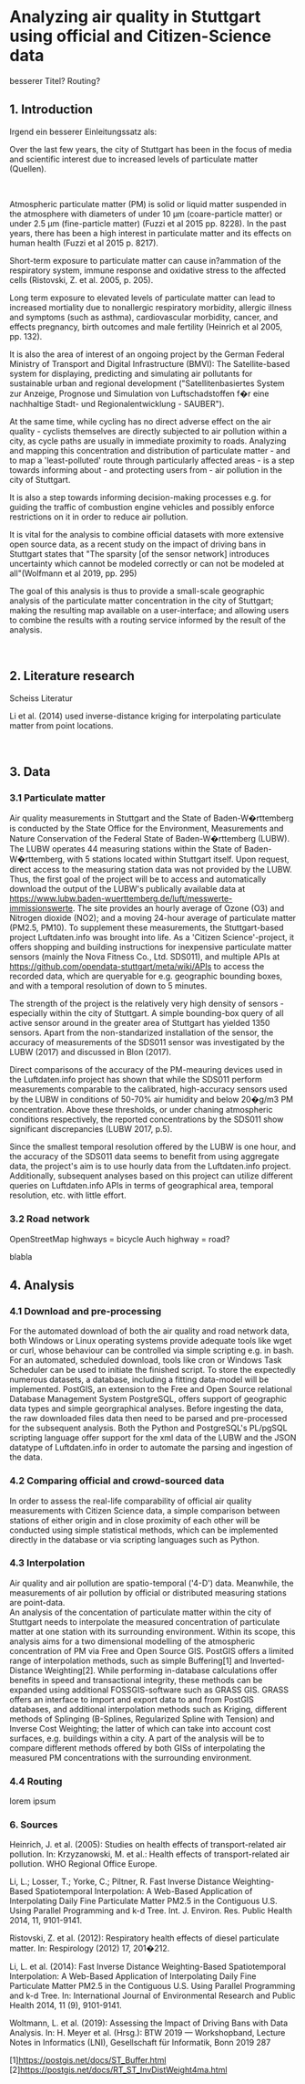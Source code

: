 # Analyzing air quality in Stuttgart using official and Citizen-Science data

besserer Titel? Routing?


## 1. Introduction

Irgend ein besserer Einleitungssatz als:

Over the last few years, the city of Stuttgart has been in the focus of media and scientific interest due to increased levels of particulate matter (Quellen).

&nbsp;

Atmospheric particulate matter (PM) is solid or liquid matter suspended in the atmosphere with diameters of under 10 µm (coare-particle matter) or under 2.5 µm (fine-particle matter) (Fuzzi et al 2015 pp. 8228). In the past years, there has been a high interest in particulate matter and its effects on human health (Fuzzi et al 2015 p. 8217).

Short-term exposure to particulate matter can cause in?ammation of the respiratory system, immune response and oxidative stress to the affected cells (Ristovski, Z. et al. 2005, p. 205). 

Long term exposure to elevated levels of particulate matter can lead to increased mortiality due to  nonallergic respiratory morbidity, allergic illness and symptoms (such as asthma), cardiovascular morbidity, cancer, and effects pregnancy, birth outcomes and male fertility (Heinrich et al 2005, pp. 132).

It is also the area of interest of an ongoing project by the German Federal Ministry of Transport and Digital Infrastructure (BMVI): The Satellite-based system for displaying, predicting and simulating air pollutants for sustainable urban and regional development ("Satellitenbasiertes System zur Anzeige, Prognose und Simulation von Luftschadstoffen f�r eine nachhaltige Stadt- und Regionalentwicklung - SAUBER").

At the same time, while cycling has no direct adverse effect on the air quality - cyclists themselves are directly subjected to air pollution within a city, as cycle paths are usually in immediate proximity to roads. Analyzing and mapping this concentration and distribution of particulate matter - and to map a 'least-polluted' route through particularly affected areas - is a step towards informing about - and protecting users from - air pollution in the city of Stuttgart. 

It is also a step towards informing decision-making processes e.g. for guiding the traffic of combustion engine vehicles and possibly enforce restrictions on it in order to reduce air pollution.

It is vital for the analysis to combine official datasets with more extensive open source data, as a recent study on the impact of driving bans in Stuttgart states that "The sparsity \[of the sensor network\] introduces uncertainty which cannot be modeled correctly or can not be modeled at all"(Wolfmann et al 2019, pp. 295)

The goal of this analysis is thus  to provide a small-scale geographic analysis of the particulate matter concentration in the city of Stuttgart; making the resulting map available on a user-interface; and allowing users to combine the results with a routing service informed by the result of the analysis.

&nbsp;

## 2. Literature research
Scheiss Literatur 

Li et al. (2014) used inverse-distance kriging for interpolating particulate matter from point locations. 


&nbsp;


## 3. Data 
### 3.1 Particulate matter

Air quality measurements in Stuttgart and the State of Baden-W�rttemberg is conducted by the State Office for the Environment, Measurements and Nature Conservation of the Federal State of Baden-W�rttemberg (LUBW). The LUBW operates 44 measuring stations within the State of Baden-W�rttemberg, with 5 stations located within Stuttgart itself.
Upon request, direct access to the measuring station data was not provided by the LUBW. Thus, the first goal of the project will be to access and automatically download the output of the LUBW's publically available data at https://www.lubw.baden-wuerttemberg.de/luft/messwerte-immissionswerte. The site provides an hourly average of Ozone (O3) and Nitrogen dioxide (NO2); and a moving 24-hour average of particulate matter (PM2.5, PM10).
To supplement these measurements, the Stuttgart-based project Luftdaten.info was brought into life. As a 'Citizen Science'-project, it offers shopping and building instructions for inexpensive particulate matter sensors (mainly the Nova Fitness Co., Ltd. SDS011), and multiple APIs at https://github.com/opendata-stuttgart/meta/wiki/APIs to access the recorded data, which are queryable for e.g. geographic bounding boxes, and with a temporal resolution of down to 5 minutes.

The strength of the project is the relatively very high density of sensors - especially within the city of Stuttgart. A simple bounding-box query of all active sensor around in the greater area of Stuttgart has yielded 1350 sensors. 
Apart from the non-standarized installation of the sensor, the accuracy of measurements of the SDS011 sensor was investigated by the LUBW (2017) and discussed in Blon (2017). 

Direct comparisons of the accuracy of the PM-meauring devices used in the Luftdaten.info project has shown that while the SDS011 perform measurements comparable to the calibrated, high-accuracy sensors used by the LUBW in conditions of 50-70% air humidity and below 20�g/m3 PM concentration. Above these thresholds, or under chaning atmospheric conditions respectively, the reported concentrations by the SDS011 show significant discrepancies (LUBW 2017, p.5).


Since the smallest temporal resolution offered by the LUBW is one hour, and the accuracy of the SDS011 data seems to benefit from using aggregate data, the project's aim is to use hourly data from the Luftdaten.info project. Additionally, subsequent analyses based on this project can utilize different queries on Luftdaten.info APIs in terms of geographical area, temporal resolution, etc. with little effort. 

### 3.2 Road network 
OpenStreetMap highways = bicycle
Auch highway = road?

blabla

## 4. Analysis 

### 4.1 Download and pre-processing
For the automated download of both the air quality and road network data, both Windows or Linux operating systems provide adequate tools like wget or curl, whose behaviour can be controlled via simple scripting e.g. in bash. For an automated, scheduled download, tools like cron or Windows Task Scheduler can be used to initiate the finished script.
To store the expectedly numerous datasets, a database, including a fitting data-model will be implemented. PostGIS, an extension to the Free and Open Source relational Database Management System PostgreSQL, offers support of geographic data types and simple georgraphical analyses. 
Before ingesting the data, the raw downloaded files data then need to be parsed and pre-processed for the subsequent analysis. Both the Python and PostgreSQL's PL/pgSQL scripting language offer support for the xml data of the LUBW and the JSON datatype of Luftdaten.info in order to automate the parsing and ingestion of the data.

### 4.2 Comparing official and crowd-sourced data
In order to assess the real-life comparability of official air quality measurements with Citizen Science data, a simple comparison between stations of either origin and in close proximity of each other will be conducted using simple statistical methods, which can be implemented directly in the database or via scripting languages such as Python.
 
### 4.3 Interpolation
Air quality and air pollution are spatio-temporal  ('4-D') data. Meanwhile, the measurements of air pollution by official or distributed measuring stations are point-data.  
An analysis of the concentation of particulate matter within the city of Stuttgart needs to interpolate the measured concentration of particulate matter at one station with its surrounding environment. Within its scope, this analysis aims for a two dimensional modelling of the atmospheric concentration of PM via Free and Open Source GIS. 
PostGIS offers a limited range of interpolation methods, such as simple Buffering[1] and Inverted-Distance Weighting[2]. While performing in-database calculations offer benefits in speed and transactional integrity, these methods can be expanded using additional FOSSGIS-software such as GRASS GIS.
GRASS offers an interface to import and export data to and from PostGIS databases, and additional interpolation methods such as Kriging, different methods of Splinging (B-Splines, Regularized Spline with Tension) and Inverse Cost Weighting; the latter of which can take into account cost surfaces, e.g. buildings within a city. 
A part of the analysis will be to compare different methods offered by both GISs of interpolating the measured PM concentrations with the surrounding environment. 

### 4.4 Routing 

lorem ipsum

### 6. Sources 
Heinrich, J. et al. (2005): Studies on health effects of transport-related air pollution. In: Krzyzanowski, M. et al.: Health effects of transport-related air pollution. WHO Regional Office Europe.

Li, L.; Losser, T.; Yorke, C.; Piltner, R. Fast Inverse Distance Weighting-Based Spatiotemporal Interpolation: A Web-Based Application of Interpolating Daily Fine Particulate Matter PM2.5 in the Contiguous U.S. Using Parallel Programming and k-d Tree. Int. J. Environ. Res. Public Health 2014, 11, 9101-9141.

Ristovski, Z. et al. (2012): Respiratory health effects of diesel particulate matter. In: Respirology (2012) 17, 201�212.

Li, L. et al. (2014): Fast Inverse Distance Weighting-Based Spatiotemporal Interpolation: A Web-Based Application of Interpolating Daily Fine Particulate Matter PM2.5 in the Contiguous U.S. Using Parallel Programming and k-d Tree. In: International Journal of Environmental Research and Public Health  2014, 11 (9), 9101-9141.

Woltmann, L. et al. (2019): Assessing the Impact of Driving Bans with Data Analysis. In: H. Meyer et al. (Hrsg.): BTW 2019 — Workshopband, Lecture Notes in Informatics (LNI), Gesellschaft für Informatik, Bonn 2019  287

[1]https://postgis.net/docs/ST_Buffer.html
[2]https://postgis.net/docs/RT_ST_InvDistWeight4ma.html
